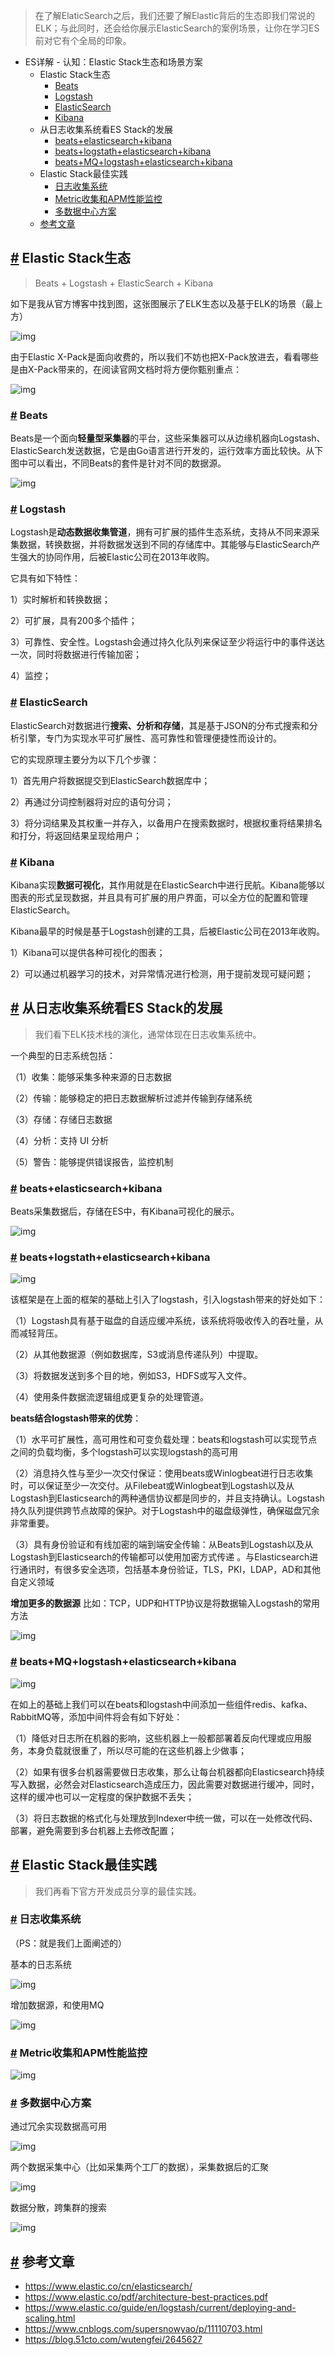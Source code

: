 > 在了解ElaticSearch之后，我们还要了解Elastic背后的生态即我们常说的ELK；与此同时，还会给你展示ElasticSearch的案例场景，让你在学习ES前对它有个全局的印象。

- ES详解 - 认知：Elastic Stack生态和场景方案
  - Elastic Stack生态
    - [Beats](#beats)
    - [Logstash](#logstash)
    - [ElasticSearch](#elasticsearch)
    - [Kibana](#kibana)
  - 从日志收集系统看ES Stack的发展
    - [beats+elasticsearch+kibana](#beatselasticsearchkibana)
    - [beats+logstath+elasticsearch+kibana](#beatslogstathelasticsearchkibana)
    - [beats+MQ+logstash+elasticsearch+kibana](#beatsmqlogstashelasticsearchkibana)
  - Elastic Stack最佳实践
    - [日志收集系统](#日志收集系统)
    - [Metric收集和APM性能监控](#metric收集和apm性能监控)
    - [多数据中心方案](#多数据中心方案)
  - [参考文章](#参考文章)

## [#](#elastic-stack生态) Elastic Stack生态

> Beats + Logstash + ElasticSearch + Kibana

如下是我从官方博客中找到图，这张图展示了ELK生态以及基于ELK的场景（最上方）

![img](https://www.pdai.tech/images/db/es/es-introduce-1-1.png)

由于Elastic X-Pack是面向收费的，所以我们不妨也把X-Pack放进去，看看哪些是由X-Pack带来的，在阅读官网文档时将方便你甄别重点：

![img](https://www.pdai.tech/images/db/es/es-introduce-1-0.png)

### [#](#beats) Beats

Beats是一个面向**轻量型采集器**的平台，这些采集器可以从边缘机器向Logstash、ElasticSearch发送数据，它是由Go语言进行开发的，运行效率方面比较快。从下图中可以看出，不同Beats的套件是针对不同的数据源。

![img](https://www.pdai.tech/images/db/es/es-introduce-2-0.png)

### [#](#logstash) Logstash

Logstash是**动态数据收集管道**，拥有可扩展的插件生态系统，支持从不同来源采集数据，转换数据，并将数据发送到不同的存储库中。其能够与ElasticSearch产生强大的协同作用，后被Elastic公司在2013年收购。

它具有如下特性：

1）实时解析和转换数据；

2）可扩展，具有200多个插件；

3）可靠性、安全性。Logstash会通过持久化队列来保证至少将运行中的事件送达一次，同时将数据进行传输加密；

4）监控；

### [#](#elasticsearch) ElasticSearch

ElasticSearch对数据进行**搜索、分析和存储**，其是基于JSON的分布式搜索和分析引擎，专门为实现水平可扩展性、高可靠性和管理便捷性而设计的。

它的实现原理主要分为以下几个步骤：

1）首先用户将数据提交到ElasticSearch数据库中；

2）再通过分词控制器将对应的语句分词；

3）将分词结果及其权重一并存入，以备用户在搜索数据时，根据权重将结果排名和打分，将返回结果呈现给用户；

### [#](#kibana) Kibana

Kibana实现**数据可视化**，其作用就是在ElasticSearch中进行民航。Kibana能够以图表的形式呈现数据，并且具有可扩展的用户界面，可以全方位的配置和管理ElasticSearch。

Kibana最早的时候是基于Logstash创建的工具，后被Elastic公司在2013年收购。

1）Kibana可以提供各种可视化的图表；

2）可以通过机器学习的技术，对异常情况进行检测，用于提前发现可疑问题；

## [#](#从日志收集系统看es-stack的发展) 从日志收集系统看ES Stack的发展

> 我们看下ELK技术栈的演化，通常体现在日志收集系统中。

一个典型的日志系统包括：

（1）收集：能够采集多种来源的日志数据

（2）传输：能够稳定的把日志数据解析过滤并传输到存储系统

（3）存储：存储日志数据

（4）分析：支持 UI 分析

（5）警告：能够提供错误报告，监控机制

### [#](#beats-elasticsearch-kibana) beats+elasticsearch+kibana

Beats采集数据后，存储在ES中，有Kibana可视化的展示。

![img](https://www.pdai.tech/images/db/es/es-introduce-2-1.png)

### [#](#beats-logstath-elasticsearch-kibana) beats+logstath+elasticsearch+kibana

![img](https://www.pdai.tech/images/db/es/es-introduce-2-2.png)

该框架是在上面的框架的基础上引入了logstash，引入logstash带来的好处如下：

（1）Logstash具有基于磁盘的自适应缓冲系统，该系统将吸收传入的吞吐量，从而减轻背压。

（2）从其他数据源（例如数据库，S3或消息传递队列）中提取。

（3）将数据发送到多个目的地，例如S3，HDFS或写入文件。

（4）使用条件数据流逻辑组成更复杂的处理管道。

**beats结合logstash带来的优势**：

（1）水平可扩展性，高可用性和可变负载处理：beats和logstash可以实现节点之间的负载均衡，多个logstash可以实现logstash的高可用

（2）消息持久性与至少一次交付保证：使用beats或Winlogbeat进行日志收集时，可以保证至少一次交付。从Filebeat或Winlogbeat到Logstash以及从Logstash到Elasticsearch的两种通信协议都是同步的，并且支持确认。Logstash持久队列提供跨节点故障的保护。对于Logstash中的磁盘级弹性，确保磁盘冗余非常重要。

（3）具有身份验证和有线加密的端到端安全传输：从Beats到Logstash以及从 Logstash到Elasticsearch的传输都可以使用加密方式传递 。与Elasticsearch进行通讯时，有很多安全选项，包括基本身份验证，TLS，PKI，LDAP，AD和其他自定义领域

**增加更多的数据源** 比如：TCP，UDP和HTTP协议是将数据输入Logstash的常用方法

![img](https://www.pdai.tech/images/db/es/es-introduce-2-3.png)

### [#](#beats-mq-logstash-elasticsearch-kibana) beats+MQ+logstash+elasticsearch+kibana

![img](https://www.pdai.tech/images/db/es/es-introduce-2-4.png)

在如上的基础上我们可以在beats和logstash中间添加一些组件redis、kafka、RabbitMQ等，添加中间件将会有如下好处：

（1）降低对日志所在机器的影响，这些机器上一般都部署着反向代理或应用服务，本身负载就很重了，所以尽可能的在这些机器上少做事；

（2）如果有很多台机器需要做日志收集，那么让每台机器都向Elasticsearch持续写入数据，必然会对Elasticsearch造成压力，因此需要对数据进行缓冲，同时，这样的缓冲也可以一定程度的保护数据不丢失；

（3）将日志数据的格式化与处理放到Indexer中统一做，可以在一处修改代码、部署，避免需要到多台机器上去修改配置；

## [#](#elastic-stack最佳实践) Elastic Stack最佳实践

> 我们再看下官方开发成员分享的最佳实践。

### [#](#日志收集系统) 日志收集系统

（PS：就是我们上面阐述的）

基本的日志系统

![img](https://www.pdai.tech/images/db/es/es-introduce-2-5.png)

增加数据源，和使用MQ

![img](https://www.pdai.tech/images/db/es/es-introduce-2-6.png)

### [#](#metric收集和apm性能监控) Metric收集和APM性能监控

![img](https://www.pdai.tech/images/db/es/es-introduce-2-7.png)

### [#](#多数据中心方案) 多数据中心方案

通过冗余实现数据高可用

![img](https://www.pdai.tech/images/db/es/es-introduce-2-8.png)

两个数据采集中心（比如采集两个工厂的数据），采集数据后的汇聚

![img](https://www.pdai.tech/images/db/es/es-introduce-2-9.png)

数据分散，跨集群的搜索

![img](https://www.pdai.tech/images/db/es/es-introduce-2-10.png)

## [#](#参考文章) 参考文章

- https://www.elastic.co/cn/elasticsearch/
- https://www.elastic.co/pdf/architecture-best-practices.pdf
- https://www.elastic.co/guide/en/logstash/current/deploying-and-scaling.html
- https://www.cnblogs.com/supersnowyao/p/11110703.html
- https://blog.51cto.com/wutengfei/2645627